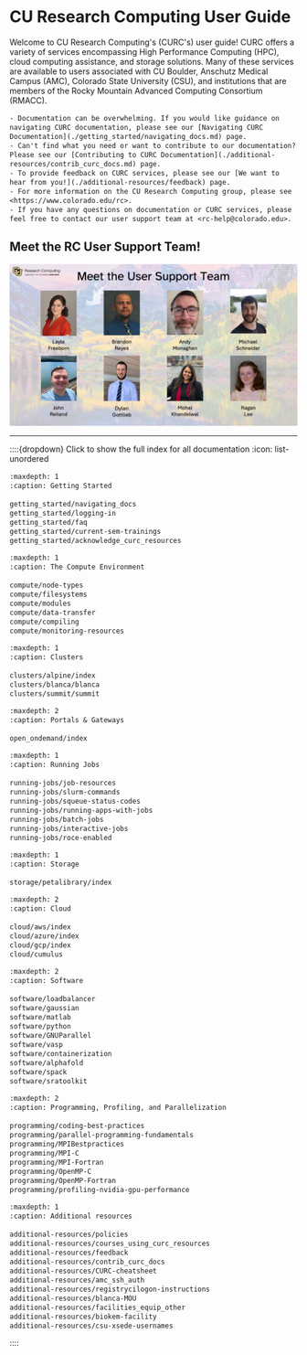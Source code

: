 # CU Research Computing User Guide

Welcome to CU Research Computing's (CURC's) user guide! CURC offers a variety of services encompassing High Performance Computing (HPC), cloud computing assistance, and storage solutions. Many of these services are available to users associated with CU Boulder, Anschutz Medical Campus (AMC), Colorado State University (CSU), and institutions that are members of the Rocky Mountain Advanced Computing Consortium (RMACC). 

```{tip}
- Documentation can be overwhelming. If you would like guidance on navigating CURC documentation, please see our [Navigating CURC Documentation](./getting_started/navigating_docs.md) page.
- Can't find what you need or want to contribute to our documentation? Please see our [Contributing to CURC Documentation](./additional-resources/contrib_curc_docs.md) page.   
- To provide feedback on CURC services, please see our [We want to hear from you!](./additional-resources/feedback) page.
- For more information on the CU Research Computing group, please see <https://www.colorado.edu/rc>.
- If you have any questions on documentation or CURC services, please feel free to contact our user support team at <rc-help@colorado.edu>.
```

## Meet the RC User Support Team!

![The RC User Support team](./landing_page_images/MeetTheUserSupportTeam.png)

----

::::{dropdown} Click to show the full index for all documentation
:icon: list-unordered

```{toctree}
:maxdepth: 1
:caption: Getting Started

getting_started/navigating_docs
getting_started/logging-in
getting_started/faq
getting_started/current-sem-trainings
getting_started/acknowledge_curc_resources
```

```{toctree}
:maxdepth: 1
:caption: The Compute Environment

compute/node-types
compute/filesystems
compute/modules
compute/data-transfer
compute/compiling
compute/monitoring-resources

```

```{toctree}
:maxdepth: 1
:caption: Clusters

clusters/alpine/index
clusters/blanca/blanca
clusters/summit/summit

```

```{toctree}
:maxdepth: 2
:caption: Portals & Gateways

open_ondemand/index

```

```{toctree}
:maxdepth: 1
:caption: Running Jobs

running-jobs/job-resources
running-jobs/slurm-commands
running-jobs/squeue-status-codes
running-jobs/running-apps-with-jobs
running-jobs/batch-jobs
running-jobs/interactive-jobs
running-jobs/roce-enabled

```

```{toctree}
:maxdepth: 1
:caption: Storage

storage/petalibrary/index

```
   
```{toctree}
:maxdepth: 2
:caption: Cloud

cloud/aws/index
cloud/azure/index
cloud/gcp/index
cloud/cumulus

```

```{toctree}
:maxdepth: 2
:caption: Software

software/loadbalancer
software/gaussian
software/matlab
software/python
software/GNUParallel
software/vasp
software/containerization
software/alphafold
software/spack
software/sratoolkit

```

```{toctree}
:maxdepth: 2
:caption: Programming, Profiling, and Parallelization
   
programming/coding-best-practices
programming/parallel-programming-fundamentals
programming/MPIBestpractices
programming/MPI-C
programming/MPI-Fortran
programming/OpenMP-C
programming/OpenMP-Fortran
programming/profiling-nvidia-gpu-performance

```
   
```{toctree}
:maxdepth: 1
:caption: Additional resources

additional-resources/policies
additional-resources/courses_using_curc_resources
additional-resources/feedback
additional-resources/contrib_curc_docs
additional-resources/CURC-cheatsheet
additional-resources/amc_ssh_auth
additional-resources/registrycilogon-instructions
additional-resources/blanca-MOU
additional-resources/facilities_equip_other
additional-resources/biokem-facility
additional-resources/csu-xsede-usernames

```

::::